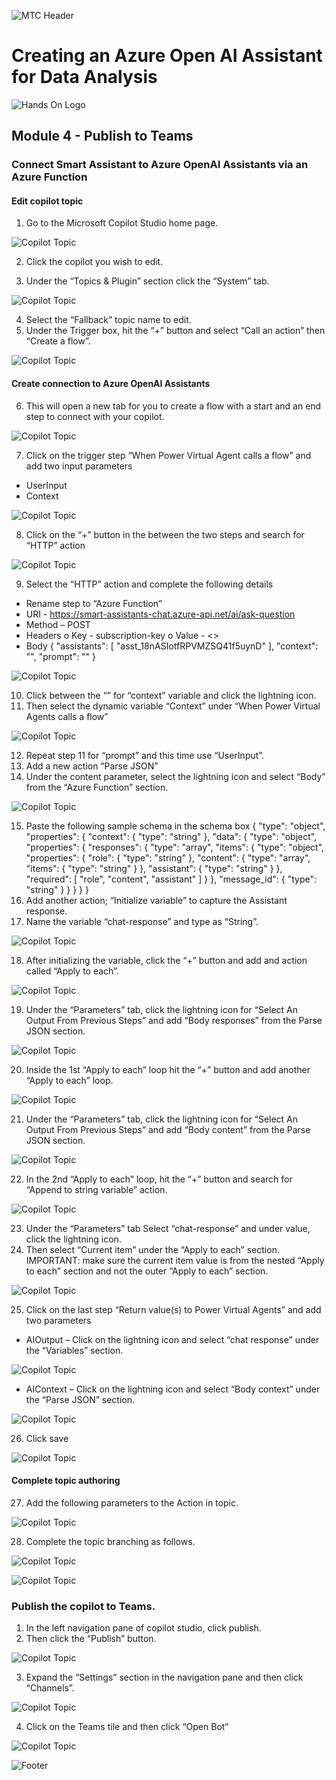 ![MTC Header](./media/header.jpeg)

# Creating an Azure Open AI Assistant for Data Analysis

![Hands On Logo](./media/workshop.png)

## Module 4 - Publish to Teams

### Connect Smart Assistant to Azure OpenAI Assistants via an Azure Function

#### Edit copilot topic

1.	Go to the Microsoft Copilot Studio home page.
   
   ![Copilot Topic](./media/copilot-connect.png)
  	
2.	Click the copilot you wish to edit.
  	
3.	Under the “Topics & Plugin” section click the “System” tab.
   
   ![Copilot Topic](./media/copilot-connect-1.png)
  	 
4.	Select the “Fallback” topic name to edit.
5.	Under the Trigger box, hit the “+” button and select “Call an action” then “Create a flow”.
    
   ![Copilot Topic](./media/copilot-connect-2.png)
  	
#### Create connection to Azure OpenAI Assistants

6.	This will open a new tab for you to create a flow with a start and an end step to connect with your copilot.
    
   ![Copilot Topic](./media/copilot-connect-3.png)
  	
7.	Click on the trigger step “When Power Virtual Agent calls a flow” and add two input parameters
-	UserInput
-	Context
    
   ![Copilot Topic](./media/copilot-connect-4.png)
  	
8.	Click on the “+” button in the between the two steps and search for “HTTP” action
    
   ![Copilot Topic](./media/copilot-connect-5.png)
  	
9.	Select the “HTTP” action and complete the following details
-	Rename step to “Azure Function”
-	URI - https://smart-assistants-chat.azure-api.net/ai/ask-question
-	Method – POST
-	Headers
o	Key - subscription-key
o	Value - <<YOUR AZURE FUNCTION KEY>>
-	Body
{
"assistants": [
"asst_18nASIotfRPVMZSQ41f5uynD"
],
"context": "",
"prompt": ""
} 
   
   ![Copilot Topic](./media/copilot-connect-6.png)
  	
10.	Click between the “” for “context” variable and click the lightning icon.
11.	Then select the dynamic variable “Context” under “When Power Virtual Agents calls a flow” 
    
   ![Copilot Topic](./media/copilot-connect-7.png)
  	
12.	Repeat step 11 for “prompt” and this time use “UserInput”.
13.	Add a new action “Parse JSON”
14.	Under the content parameter, select the lightning icon and select “Body” from the “Azure Function” section.
    
   ![Copilot Topic](./media/copilot-connect-8.png)
  	
15.	Paste the following sample schema in the schema box
{
    "type": "object",
    "properties": {
        "context": {
            "type": "string"
        },
        "data": {
            "type": "object",
            "properties": {
                "responses": {
                    "type": "array",
                    "items": {
                        "type": "object",
                        "properties": {
                            "role": {
                                "type": "string"
                            },
                            "content": {
                                "type": "array",
                                "items": {
                                    "type": "string"
                                }
                            },
                            "assistant": {
                                "type": "string"
                            }
                        },
                        "required": [
                            "role",
                            "content",
                            "assistant"
                        ]
                    }
                },
                "message_id": {
                    "type": "string"
                }
            }
        }
    }
}
16.	Add another action; “Initialize variable” to capture the Assistant response.
17.	Name the variable “chat-response” and type as “String”.
    
   ![Copilot Topic](./media/copilot-connect-9.png)
  	
18.	After initializing the variable, click the “+” button and add and action called “Apply to each”.
    
   ![Copilot Topic](./media/copilot-connect-10.png)
  	
19.	Under the “Parameters” tab, click the lightning icon for “Select An Output From Previous Steps” and add “Body responses” from the Parse JSON section.
    
   ![Copilot Topic](./media/copilot-connect-11.png)
  	
20.	Inside the 1st “Apply to each” loop hit the “+” button and add another “Apply to each” loop.
    
   ![Copilot Topic](./media/copilot-connect-12.png)
  	
21.	Under the “Parameters” tab, click the lightning icon for “Select An Output From Previous Steps” and add “Body content” from the Parse JSON section.
    
   ![Copilot Topic](./media/copilot-connect-13.png)
  	
22.	In the 2nd “Apply to each” loop, hit the “+” button and search for “Append to string variable” action.
     
   ![Copilot Topic](./media/copilot-connect-14.png)
  	
23.	Under the “Parameters” tab Select “chat-response” and under value, click the lightning icon.
24.	Then select “Current item” under the “Apply to each” section. IMPORTANT: make sure the current item value is from the nested “Apply to each” section and not the outer “Apply to each” section.
    
   ![Copilot Topic](./media/copilot-connect-15.png)
  	
25.	Click on the last step “Return value(s) to Power Virtual Agents” and add two parameters
-	AIOutput – Click on the lightning icon and select “chat response” under the “Variables” section.
    
   ![Copilot Topic](./media/copilot-connect-16.png)
  	
-	AIContext – Click on the lightning icon and select “Body context” under the “Parse JSON” section.
    
   ![Copilot Topic](./media/copilot-connect-17.png)
  	
26.	Click save 
    
   ![Copilot Topic](./media/copilot-connect-18.png)
  	

#### Complete topic authoring
27.	Add the following parameters to the Action in topic.
     
   ![Copilot Topic](./media/copilot-connect-19.png)
  	

28.	Complete the topic branching as follows.
    
   ![Copilot Topic](./media/copilot-connect-20.png)

   
    
   ![Copilot Topic](./media/copilot-connect-21.png)
  	



### Publish the copilot to Teams.

1.	In the left navigation pane of copilot studio, click publish.
2.	Then click the “Publish” button.
     
   ![Copilot Topic](./media/copilot-connect-22.png)
  	

3.	Expand the “Settings” section in the navigation pane and then click “Channels”.
     
   ![Copilot Topic](./media/copilot-connect-23.png)
  	

4.	Click on the Teams tile and then click “Open Bot”
    
   ![Copilot Topic](./media/copilot-connect-24.png)
  	



![Footer](./media/footer.png)
